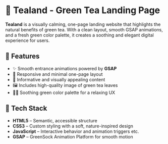 # 🍵 Tealand - Green Tea Landing Page

**Tealand** is a visually calming, one-page landing website that highlights the natural benefits of green tea. With a clean layout, smooth GSAP animations, and a fresh green color palette, it creates a soothing and elegant digital experience for users.

## 🌿 Features

- ✨ Smooth entrance animations powered by **GSAP**
- 📱 Responsive and minimal one-page layout
- 🍃 Informative and visually appealing content
- 🖼️ Includes high-quality image of green tea leaves
- 🧘‍♂️ Soothing green color palette for a relaxing UX

## 🚀 Tech Stack

- **HTML5** – Semantic, accessible structure  
- **CSS3** – Custom styling with a soft, nature-inspired design  
- **JavaScript** – Interactive behavior and animation triggers etc. 
- **GSAP** – GreenSock Animation Platform for smooth motion  
